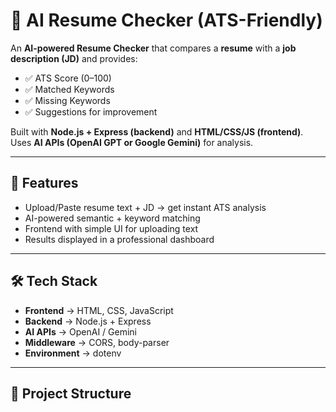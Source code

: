 # 📄 AI Resume Checker (ATS-Friendly)

An **AI-powered Resume Checker** that compares a **resume** with a **job description (JD)** and provides:

- ✅ ATS Score (0–100)  
- ✅ Matched Keywords  
- ✅ Missing Keywords  
- ✅ Suggestions for improvement  

Built with **Node.js + Express (backend)** and **HTML/CSS/JS (frontend)**.  
Uses **AI APIs (OpenAI GPT or Google Gemini)** for analysis.  

---

## 🚀 Features
- Upload/Paste resume text + JD → get instant ATS analysis  
- AI-powered semantic + keyword matching  
- Frontend with simple UI for uploading text  
- Results displayed in a professional dashboard  

---

## 🛠 Tech Stack
- **Frontend** → HTML, CSS, JavaScript  
- **Backend** → Node.js + Express  
- **AI APIs** → OpenAI / Gemini  
- **Middleware** → CORS, body-parser  
- **Environment** → dotenv  

---

## 📂 Project Structure
